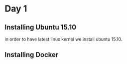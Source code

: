 # Day 1
## Installing Ubuntu 15.10
in order to have latest linux kernel we install ubuntu 15.10.
## Installing Docker

